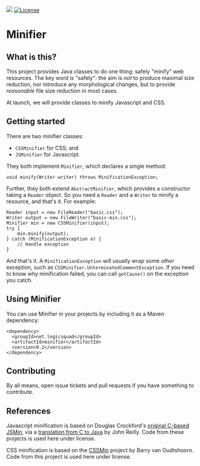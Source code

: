 ![](https://github.com/logicsquad/minifier/workflows/build/badge.svg)
[![License](https://img.shields.io/badge/License-BSD-blue.svg)](https://opensource.org/licenses/BSD-2-Clause)

Minifier
========

What is this?
-------------
This project provides Java classes to do one thing: safely "minify"
web resources. The key word is "safely": the aim is _not_ to produce
maximal size reduction, nor introduce any morphological changes, but
to provide _reasonable_ file size reduction in most cases.

At launch, we will provide classes to minify Javascript and CSS.

Getting started
---------------
There are two minifier classes:

* `CSSMinifier` for CSS; and
* `JSMinifier` for Javascript.

They both implement `Minifier`, which declares a single method:

    void minify(Writer writer) throws MinificationException;

Further, they both extend `AbstractMinifier`, which provides a
constructor taking a `Reader` object. So you need a `Reader` and a
`Writer` to minify a resource, and that's it. For example:

    Reader input = new FileReader("basic.css");
    Writer output = new FileWriter("basic-min.css");
    Minifier min = new CSSMinifier(input);
    try {
        min.minify(output);
    } catch (MinificationException e) {
        // Handle exception
    }

And that's it. A `MinificationException` will usually wrap some _other_
exception, such as `CSSMinifier.UnterminatedCommentException`. If you
need to know why minification failed, you can call `getCause()` on the
exception you catch.

Using Minifier
--------------
You can use Minifier in your projects by including it as a Maven
dependency:

    <dependency>
      <groupId>net.logicsquad</groupId>
      <artifactId>minifier</artifactId>
      <version>0.2</version>
    </dependency>

Contributing
------------
By all means, open issue tickets and pull requests if you have something
to contribute.

References
----------
Javascript minification is based on Douglas Crockford's [original
C-based JSMin](https://github.com/douglascrockford/JSMin), via a
[translation from C to
Java](https://github.com/galan/packtag/blob/master/packtag-core/src/main/java/net/sf/packtag/implementation/JSMin.java)
by John Reilly. Code from these projects is used here under license.

CSS minification is based on the
[CSSMin](https://github.com/barryvan/CSSMin) project by Barry van
Oudtshoorn. Code from this project is used here under license.
